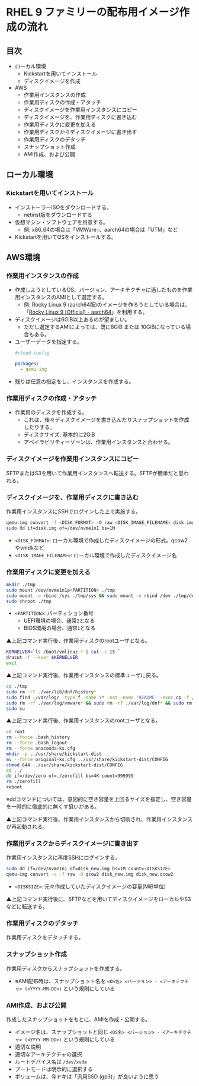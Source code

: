 # RHEL 9 ファミリーの配布用イメージ作成の流れ

## 目次

- ローカル環境
  - Kickstartを用いてインストール
  - ディスクイメージを作成
- AWS
  - 作業用インスタンスの作成
  - 作業用ディスクの作成・アタッチ
  - ディスクイメージを作業用インスタンスにコピー
  - ディスクイメージを、作業用ディスクに書き込む
  - 作業用ディスクに変更を加える
  - 作業用ディスクからディスクイメージに書き出す
  - 作業用ディスクのデタッチ
  - スナップショット作成
  - AMI作成、および公開

## ローカル環境

### Kickstartを用いてインストール

- インストーラーISOをダウンロードする。
  - netinst版をダウンロードする
- 仮想マシン・ソフトウェアを用意する。
  - 例: x86_64の場合は「VMWare」、aarch64の場合は「UTM」など
- Kickstartを用いてOSをインストールする。

## AWS環境

### 作業用インスタンスの作成

- 作成しようとしているOS、バージョン、アーキテクチャに適したものを作業用インスタンスのAMIとして選定する。
  - 例: Rocky Linux 9 (aarch64版)のイメージを作ろうとしている場合は、「[Rocky Linux 9 (Official) - aarch64](https://aws.amazon.com/marketplace/pp/prodview-6ihwigagrts66)」を利用する。
- ディスクイメージは6GiB以上あるのが望ましい。
  - ただし選定するAMIによっては、既に8GiB または 10GiBになっている場合もある。
- ユーザーデータを指定する。
  ```yaml
  #cloud-config
  
  packages:
    - qemu-img
  ```
- 残りは任意の指定をし、インスタンスを作成する。

### 作業用ディスクの作成・アタッチ

- 作業用のディスクを作成する。
  - これは、後々ディスクイメージを書き込んだりスナップショットを作成したりする。
  - ディスクサイズ: 基本的に2GiB
  - アベイラビリティーゾーンは、作業用インスタンスと合わせる。

### ディスクイメージを作業用インスタンスにコピー

SFTPまたはS3を用いて作業用インスタンスへ転送する。SFTPが簡単だと思われる。

### ディスクイメージを、作業用ディスクに書き込む

作業用インスタンスにSSHでログインした上で実施する。

```bash
qemu-img convert -f <DISK_FORMAT> -O raw <DISK_IMAGE_FILENAME> disk.img
sudo dd if=disk.img of=/dev/nvme1n1 bs=1M
```

- `<DISK_FORMAT>`: ローカル環境で作成したディスクイメージの形式。qcow2やvmdkなど
- `<DISK_IMAGE_FILENAME>`: ローカル環境で作成したディスクイメージ名

### 作業用ディスクに変更を加える

```bash
mkdir ./tmp
sudo mount /dev/nvme1n1p<PARTITION> ./tmp
sudo mount -o rbind /sys ./tmp/sys && sudo mount -o rbind /dev ./tmp/dev && sudo mount -t proc none ./tmp/proc
sudo chroot ./tmp
```

- `<PARTITION>`: パーティション番号
  - UEFI環境の場合、通常`2`となる
  - BIOS環境の場合、通常`1`となる

▲上記コマンド実行後、作業用ディスクのrootユーザとなる。

```bash
KERNELVER=`ls /boot/vmlinuz-* | cut -c 15-`
dracut -f --kver $KERNELVER
exit
```

▲上記コマンド実行後、作業用インスタンスの標準ユーザに戻る。

```bash
cd ./tmp
sudo rm -rf ./var/lib/dnf/history*
sudo find ./var/log/ -type f -name \* -not -name 'README' -exec cp -f /dev/null {} \;
sudo rm -rf ./var/log/vmware* && sudo rm -rf ./var/log/dnf* && sudo rm -rf ./var/log/anaconda*
sudo su
```

▲上記コマンド実行後、作業用インスタンスのrootユーザとなる。

```bash
cd root
rm --force .bash_history
rm --force .bash_logout
rm --force anaconda-ks.cfg
mkdir -p ../usr/share/kickstart-dist
mv --force original-ks.cfg ../usr/share/kickstart-dist/CONFIG
chmod 644 ../usr/share/kickstart-dist/CONFIG
cd ../
dd if=/dev/zero of=./zerofill bs=4K count=999999
rm ./zerofill
reboot
```

※ddコマンドについては、意図的に空き容量を上回るサイズを指定し、空き容量を一時的に徹底的に無くす狙いがある。

▲上記コマンド実行後、作業用インスタンスから切断され、作業用インスタンスが再起動される。

### 作業用ディスクからディスクイメージに書き出す

作業用インスタンスに再度SSHにログインする。

```bash
sudo dd if=/dev/nvme1n1 of=disk_new.img bs=1M count=<DISKSIZE>
qemu-img convert -c -f raw -O qcow2 disk_new.img disk_new.qcow2
```

- `<DISKSIZE>`: 元々作成していたディスクイメージの容量(MiB単位)

▲上記コマンド実行後に、SFTPなどを用いてディスクイメージをローカルやS3などに転送する。

### 作業用ディスクのデタッチ

作業用ディスクをデタッチする。

### スナップショット作成

作業用ディスクからスナップショットを作成する。
- ※AMI配布時は、スナップショット名を `<OS名> <バージョン> - <アーキテクチャ> (<YYYY-MM-DD>)` という規則にしている

### AMI作成、および公開

作成したスナップショットをもとに、AMIを作成・公開する。
- イメージ名は、スナップショットと同じ `<OS名> <バージョン> - <アーキテクチャ> (<YYYY-MM-DD>)` という規則にしている
- 適切な説明
- 適切なアーキテクチャの選択
- ルートデバイス名は `/dev/xvda`
- ブートモードは明示的に選択する
- ボリュームは、今ドキは「汎用SSD (gp3)」が良いように思う
